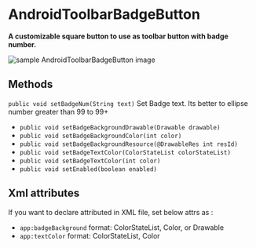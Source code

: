 
# AndroidToolbarBadgeButton
**A customizable square button to use as toolbar button with badge number.**



![sample AndroidToolbarBadgeButton image](https://github.com/Mojtaba-Shafaei/AndroidBadgeButton/blob/master/sampleImges/Screenshot_1.png)

## Methods

 `public void setBadgeNum(String text)`
Set Badge text. Its better to ellipse number greater than 99 to 99+
- `public void setBadgeBackgroundDrawable(Drawable drawable)`
- `public void setBadgeBackgroundColor(int color)`
- `public void setBadgeBackgroundResource(@DrawableRes int resId)`
- `public void setBadgeTextColor(ColorStateList colorStateList)`
- `public void setBadgeTextColor(int color)`
- `public void setEnabled(boolean enabled)`


## Xml attributes 

If you want to declare attributed in XML file, set below attrs as :
- `app:badgeBackground`  format: ColorStateList, Color, or Drawable
- `app:textColor` format: ColorStateList, Color
